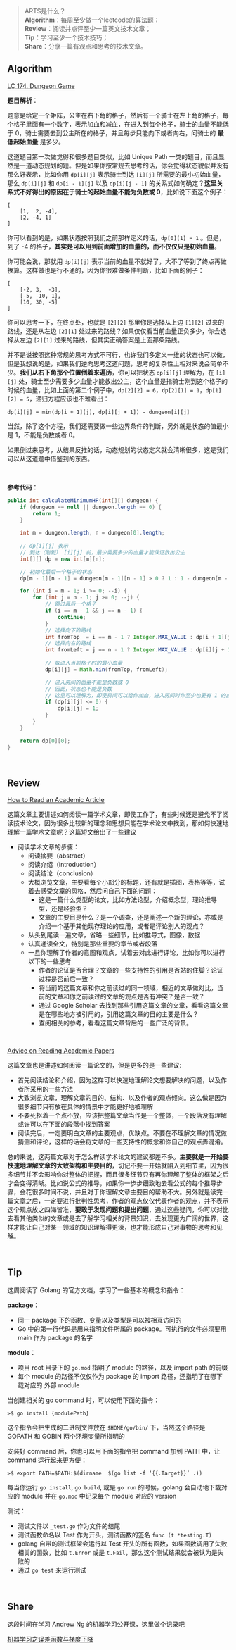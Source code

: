 > ARTS是什么？<br>
**Algorithm**：每周至少做一个leetcode的算法题；<br>
**Review**：阅读并点评至少一篇英文技术文章；<br>
**Tip**：学习至少一个技术技巧；<br>
**Share**：分享一篇有观点和思考的技术文章。

## Algorithm

[LC 174. Dungeon Game](https://leetcode.com/problems/dungeon-game/)

**题目解析**：

题意是给定一个矩阵，公主在右下角的格子，然后有一个骑士在左上角的格子，每个格子里面有一个数字，表示加血和减血，在进入到每个格子，骑士的血量不能低于 0，骑士需要去到公主所在的格子，并且每步只能向下或者向右，问骑士的 **最低起始血量** 是多少。

这道题目第一次做觉得和很多题目类似，比如 Unique Path 一类的题目，而且显然是一道动态规划的题。但是如果你按常规去思考的话，你会觉得状态貌似并没有那么好表示，比如你用 `dp[i][j]` 表示骑士到达 `[i][j]` 所需要的最小初始血量，那么 `dp[i][j]` 和 `dp[i - 1][j]` 以及 `dp[i][j - 1]` 的关系式如何确定？**这里关系式不好得出的原因在于骑士的起始血量不能为负数或 0**，比如说下面这个例子：
```
[
    [1,  2, -4],
    [2, -4, 1]
]
```
你可以看到的是，如果状态按照我们之前那样定义的话，`dp[0][1] = 1` 。但是，到了 -4 的格子，**其实是可以用到前面增加的血量的，而不仅仅只是初始血量**。

你可能会说，那就用 `dp[i][j]` 表示当前的血量不就好了，大不了等到了终点再做换算。这样做也是行不通的，因为你很难做条件判断，比如下面的例子：
```
[
    [-2, 3,  -3],
    [-5, -10, 1],
    [10, 30, -5]
]
```
你可以思考一下，在终点处，也就是 `[2][2]` 那里你是选择从上边 `[1][2]` 过来的路线，还是从左边 `[2][1]` 处过来的路线？如果仅仅看当前血量正负多少，你会选择从左边 `[2][1]` 过来的路线，但其实正确答案是上面那条路线。

并不是说按照这种常规的思考方式不可行，也许我们多定义一维的状态也可以做，但是我想说的是，如果我们逆向思考这道问题，思考的复杂性上相对来说会简单不少。**我们从右下角那个位置倒着来遍历**，你可以把状态 `dp[i][j]` 理解为，在 `[i][j]` 处，骑士至少需要多少血量才能救出公主，这个血量是指骑士刚到这个格子的时候的血量，比如上面的第二个例子中，`dp[2][2] = 6`，`dp[2][1] = 1`，`dp[1][2] = 5`，递归方程应该也不难看出：

```
dp[i][j] = min(dp[i + 1][j], dp[i][j + 1]) - dungeon[i][j]
```

当然，除了这个方程，我们还需要做一些边界条件的判断，另外就是状态的值最小是 1，不能是负数或者 0。

如果倒过来思考，从结果反推的话，动态规划的状态定义就会清晰很多，这是我们可以从这道题中借鉴到的东西。

<br>

**参考代码**：
```java
public int calculateMinimumHP(int[][] dungeon) {
    if (dungeon == null || dungeon.length == 0) {
        return 1;
    }

    int m = dungeon.length, n = dungeon[0].length;
    
    // dp[i][j] 表示
    // 到达（刚到） [i][j] 前，最少需要多少的血量才能保证救出公主
    int[][] dp = new int[m][n];

    // 初始化最后一个格子的状态
    dp[m - 1][n - 1] = dungeon[m - 1][n - 1] > 0 ? 1 : 1 - dungeon[m - 1][n - 1];

    for (int i = m - 1; i >= 0; --i) {
        for (int j = n - 1; j >= 0; --j) {
            // 跳过最后一个格子
            if (i == m - 1 && j == n - 1) {
                continue;
            }
            // 选择向下的路线
            int fromTop  = i == m - 1 ? Integer.MAX_VALUE : dp[i + 1][j] - dungeon[i][j];
            // 选择向右的路线
            int fromLeft = j == n - 1 ? Integer.MAX_VALUE : dp[i][j + 1] - dungeon[i][j];
            
            // 取进入当前格子时的最小血量
            dp[i][j] = Math.min(fromTop, fromLeft);

            // 进入房间的血量不能是负数或 0
            // 因此，状态也不能是负数
            // 这里可以理解为，即使房间可以给你加血，进入房间时你至少也要有 1 的血量
            if (dp[i][j] <= 0) {
                dp[i][j] = 1;
            }
        }
    }

    return dp[0][0];
}
```

<br>

## Review

[How to Read an Academic Article](https://organizationsandmarkets.com/2010/08/31/how-to-read-an-academic-article/)

这篇文章主要讲述如何阅读一篇学术文章，即使工作了，有些时候还是避免不了阅读技术论文，因为很多比较新的理念和思想只能在学术论文中找到，那如何快速地理解一篇学术文章呢？这篇短文给出了一些建议

* 阅读学术文章的步骤：
    * 阅读摘要（abstract）
    * 阅读介绍（introduction）
    * 阅读结论（conclusion）
    * 大概浏览文章，主要看每个小部分的标题，还有就是插图，表格等等，试着去感受文章的风格，然后问自己下面的问题：
        * 这是一篇什么类型的论文，比如方法论型，介绍概念型，理论推导型，还是经验型？
        * 文章的主要目是什么？是一个调查，还是阐述一个新的理论，亦或是介绍一个基于其他现存理论的应用，或者是评论别人的观点？
    * 从头到尾读一遍文章，省略一些细节，比如推导式，图像，数据
    * 认真通读全文，特别是那些重要的章节或者段落
    * 一旦你理解了作者的意图和观点，试着去对此进行评论，比如你可以进行以下的一些思考
        * 作者的论证是否合理？文章的一些支持性的引用是否站的住脚？论证过程是否前后一致？
        * 将当前的这篇文章和你之前读过的同一领域，相近的文章做对比，当前的文章和你之前读过的文章的观点是否有冲突？是否一致？
        * 通过 Google Scholar 去找到那些引用这篇文章的文章，看看这篇文章是在哪些地方被引用的，引用这篇文章的目的主要是什么？
        * 查阅相关的参考，看看这篇文章背后的一些广泛的背景。

<br>

[Advice on Reading Academic Papers](https://www.cc.gatech.edu/~akmassey/posts/2012-02-15-advice-on-reading-academic-papers.html)

这篇文章也是讲述如何阅读一篇论文的，但是更多的是一些建议:

* 首先阅读结论和介绍，因为这样可以快速地理解论文想要解决的问题，以及作者所采用的一些方法
* 大致浏览文章，理解文章的目的、结构、以及作者的观点倾向。这么做是因为很多细节只有放在具体的情景中才能更好地被理解
* 不要死抠着一个点不放，应该把整篇文章当作是一个整体，一个段落没有理解或许可以在下面的段落中找到答案
* 阅读完后，一定要明白文章的主要观点，优缺点。不要在不理解文章的情况做猜测和评论，这样的话会将文章的一些支持性的概念和你自己的观点弄混淆。

总的来说，这两篇文章对于怎么样读学术论文的建议都差不多。**主要就是一开始要快速地理解文章的大致架构和主要目的**，切记不要一开始就陷入到细节里，因为很多细节并不会影响你对整体的把握，而且很多细节只有再你理解了整体的框架之后才会变得清晰。比如说公式的推导，如果你一步步细致地去看公式的每个推导步骤，会花很多时间不说，并且对于你理解文章主要目的帮助不大。另外就是读完一篇文章之后，一定要进行批判性思考，作者的观点仅仅代表作者的观点，并不表示这个观点放之四海皆准，**要敢于发现问题和提出问题**，通过这些疑问，你可以对比去看其他类似的文章或是去了解学习相关的背景知识，去发现更为广阔的世界，这样才能让自己对某一领域的知识理解得更深，也才能形成自己对事物的思考和见解。


<br>

## Tip

这周阅读了 Golang 的官方文档，学习了一些基本的概念和指令：

**package**：
* 同一 package 下的函数、变量以及类型是可以被相互访问的
* Go 中的第一行代码是用来指明文件所属的 package。可执行的文件必须要用 main 作为 package 的名字

**module**：
* 项目 root 目录下的 `go.mod` 指明了 module 的路径，以及 import path 的前缀
* 每个 module 的路径不仅仅作为 package 的 import 路径，还指明了在哪下载对应的 外部 module

当创建相关的 go command 时，可以使用下面的指令：
```
>$ go install {modulePath}
```
这个指令会把生成的二进制文件放在 `$HOME/go/bin/` 下，当然这个路径是 GOPATH 和 GOBIN 两个环境变量所指明的

安装好 command 后，你也可以用下面的指令把 command 加到 PATH 中，让 command 运行起来更方便：
```
>$ export PATH=$PATH:$(dirname  $(go list -f ‘{{.Target}}’ .))
```

每当你运行 `go install`, `go build`, 或是 `go run` 的时候，golang 会自动地下载对应的 module 并在 `go.mod` 中记录每个 module 对应的 version

测试：
* 测试文件以 `_test.go` 作为文件的结尾
* 测试函数命名以 Test 作为开头，测试函数的签名 `func (t *testing.T)`
* golang 自带的测试框架会运行以 Test 开头的所有函数，如果函数调用了失败相关的函数，比如 `t.Error` 或是 `t.Fail`，那么这个测试结果就会被认为是失败的
* 通过 `go test` 来运行测试

<br>

## Share

这段时间在学习 Andrew Ng 的机器学习公开课，这里做个记录吧

[机器学习之误差函数与梯度下降](./机器学习之误差函数与梯度下降.md)